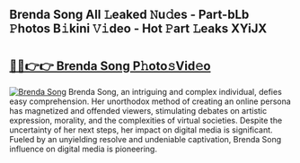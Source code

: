 ## Brenda Song All 𝙻eaked 𝙽u𝚍es - Part-bLb 𝙿hotos B𝚒kini 𝚅𝚒deo - Hot 𝙿art 𝙻eaks XYiJX

# <h2><a href="http://ld50ts9.urlbe.top/?page=Brenda+Song">🔗🔗👉👉 Brenda Song P𝚑oto𝚜Vid𝚎o</a></h2>

[![Brenda Song](https://i.imgur.com/eBuTRDB.gif)](http://ld50ts9.urlbe.top/?page=Brenda+Song)
Brenda Song, an intriguing and complex individual, defies easy comprehension. Her unorthodox method of creating an online persona has magnetized and offended viewers, stimulating debates on artistic expression, morality, and the complexities of virtual societies. Despite the uncertainty of her next steps, her impact on digital media is significant. Fueled by an unyielding resolve and undeniable captivation, Brenda Song influence on digital media is pioneering.
